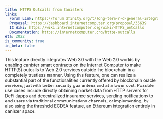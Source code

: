 ```yaml
---
title: HTTPS Outcalls from Canisters
links:
  Forum Link: https://forum.dfinity.org/t/long-term-r-d-general-integration-proposal/9383
  Proposal: https://dashboard.internetcomputer.org/proposal/35639
  IC Wiki: https://wiki.internetcomputer.org/wiki/HTTPS_outcalls
  Documentation: https://internetcomputer.org/https-outcalls
eta: 2022
is_community: true
in_beta: false
---
```


This feature directly integrates Web 3.0 with the Web 2.0 worlds by enabling canister smart contracts on the Internet Computer to make HTTP(S) outcalls to Web 2.0 services outside the blockchain in a completely trustless manner. Using this feature, one can realize a substantial part of the functionalities currently offered by blockchain oracle services, just with better security guarantees and at a lower cost. Possible use cases include directly obtaining market data from HTTP servers for DeFi dapps and decentralized insurance services, sending notifications to end users via traditional communications channels, or implementing, by also using the threshold ECDSA feature, an Ethereum integration entirely in canister space.
